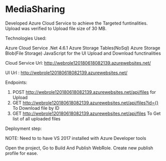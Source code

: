# MediaSharing


Developed Azure Cloud Service to achieve the Targeted funtinalities. 
Upload was verified to Upload file size of 30 MB. 

Technologies Used:

Azure Cloud Service
.Net 4.6.1
Azure Storage Tables(NoSql)
Azure Storage Blob(File Storage)
JavaScript for the UI Upload and Download functinalities 


Cloud Service Url: http://webrole120180618082139.azurewebsites.net/

UI Url : http://webrole120180618082139.azurewebsites.net/

Endpoints:

1. POST http://webrole120180618082139.azurewebsites.net/api/files for Upload 
2. GET http://webrole120180618082139.azurewebsites.net/api/files?id={} To Download file by ID
2. GET http://webrole120180618082139.azurewebsites.net/api/files To Get list of all uploaded files 

Deployment step:

NOTE: Need to to have VS 2017 installed with Azure Developer tools

Open the project, Go to Build And Publish WebRole.
Create new publish profile for ease. 


